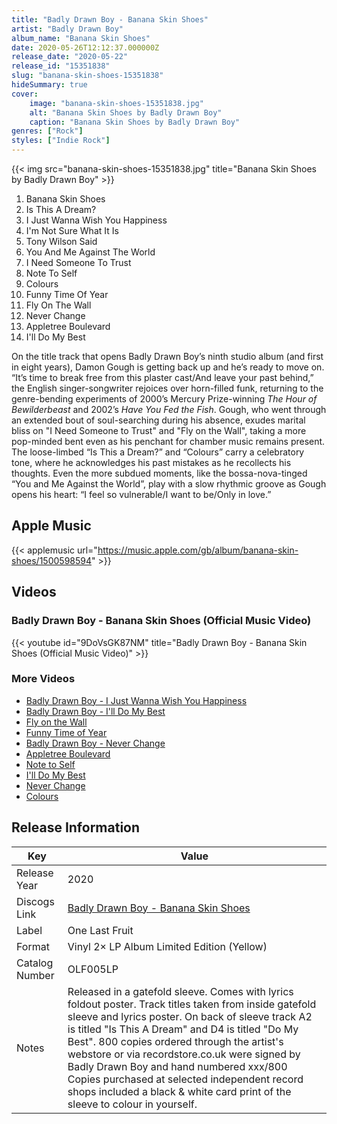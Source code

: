 ```yaml
---
title: "Badly Drawn Boy - Banana Skin Shoes"
artist: "Badly Drawn Boy"
album_name: "Banana Skin Shoes"
date: 2020-05-26T12:12:37.000000Z
release_date: "2020-05-22"
release_id: "15351838"
slug: "banana-skin-shoes-15351838"
hideSummary: true
cover:
    image: "banana-skin-shoes-15351838.jpg"
    alt: "Banana Skin Shoes by Badly Drawn Boy"
    caption: "Banana Skin Shoes by Badly Drawn Boy"
genres: ["Rock"]
styles: ["Indie Rock"]
---
```


{{< img src="banana-skin-shoes-15351838.jpg" title="Banana Skin Shoes by Badly Drawn Boy" >}}

<!-- section break -->

1. Banana Skin Shoes
2. Is This A Dream?
3. I Just Wanna Wish You Happiness
4. I'm Not Sure What It Is
5. Tony Wilson Said
6. You And Me Against The World
7. I Need Someone To Trust
8. Note To Self
9. Colours
10. Funny Time Of Year
11. Fly On The Wall
12. Never Change
13. Appletree Boulevard
14. I'll Do My Best

<!-- section break -->


On the title track that opens Badly Drawn Boy’s ninth studio album (and first in eight years), Damon Gough is getting back up and he’s ready to move on. “It’s time to break free from this plaster cast/And leave your past behind,” the English singer-songwriter rejoices over horn-filled funk, returning to the genre-bending experiments of 2000’s Mercury Prize-winning <i>The Hour of Bewilderbeast</i> and 2002’s <i>Have You Fed the Fish</i>. Gough, who went through an extended bout of soul-searching during his absence, exudes marital bliss on "I Need Someone to Trust" and "Fly on the Wall", taking a more pop-minded bent even as his penchant for chamber music remains present. The loose-limbed “Is This a Dream?” and “Colours” carry a celebratory tone, where he acknowledges his past mistakes as he recollects his thoughts. Even the more subdued moments, like the bossa-nova-tinged “You and Me Against the World”, play with a slow rhythmic groove as Gough opens his heart: “I feel so vulnerable/I want to be/Only in love.”



## Apple Music
{{< applemusic url="https://music.apple.com/gb/album/banana-skin-shoes/1500598594" >}}





## Videos
### Badly Drawn Boy - Banana Skin Shoes (Official Music Video)
{{< youtube id="9DoVsGK87NM" title="Badly Drawn Boy - Banana Skin Shoes (Official Music Video)" >}}<br>

### More Videos

- [Badly Drawn Boy - I Just Wanna Wish You Happiness](https://www.youtube.com/watch?v=sUrot70vd90)
- [Badly Drawn Boy - I'll Do My Best](https://www.youtube.com/watch?v=f2OCTbOy0Ho)
- [Fly on the Wall](https://www.youtube.com/watch?v=79ZeZd52iFI)
- [Funny Time of Year](https://www.youtube.com/watch?v=Ahepoi7RE24)
- [Badly Drawn Boy - Never Change](https://www.youtube.com/watch?v=M1J_IAx2_eg)
- [Appletree Boulevard](https://www.youtube.com/watch?v=taCPUZTMlDk)
- [Note to Self](https://www.youtube.com/watch?v=ny-RkvrMto8)
- [I'll Do My Best](https://www.youtube.com/watch?v=fCuvPJVyy0Q)
- [Never Change](https://www.youtube.com/watch?v=Vm_c8B_jOOE)
- [Colours](https://www.youtube.com/watch?v=QTrSaqpPtfI)


## Release Information
|  Key           | Value                                                |
| ---------------| ---------------------------------------------------- |
| Release Year   | 2020                                   |
| Discogs Link   | [Badly Drawn Boy - Banana Skin Shoes](https://www.discogs.com/release/15351838-Badly-Drawn-Boy-Banana-Skin-Shoes) |
| Label          | One Last Fruit |
| Format         | Vinyl 2× LP Album Limited Edition (Yellow) |
| Catalog Number | OLF005LP |
| Notes | Released in a gatefold sleeve. Comes with lyrics foldout poster.  Track titles taken from inside gatefold sleeve and lyrics poster. On back of sleeve track A2 is titled "Is This A Dream" and D4 is titled "Do My Best".  800 copies ordered through the artist's webstore or via recordstore.co.uk were signed by Badly Drawn Boy and hand numbered xxx/800  Copies purchased at selected independent record shops included a black & white card print of the sleeve to colour in yourself. |